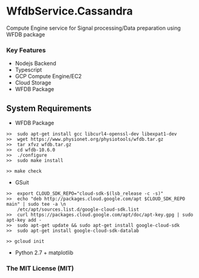 # WfdbService.Cassandra
Compute Engine service for Signal processing/Data preparation using WFDB package

### Key Features

* Nodejs Backend
* Typescript
* GCP Compute Engine/EC2
* Cloud Storage
* WFDB Package

## System Requirements
* WFDB Package
```
>>  sudo apt-get install gcc libcurl4-openssl-dev libexpat1-dev
>>  wget https://www.physionet.org/physiotools/wfdb.tar.gz
>>  tar xfvz wfdb.tar.gz
>>  cd wfdb-10.6.0
>>  ./configure
>>  sudo make install

>> make check
```
* GSuit
```
>>  export CLOUD_SDK_REPO="cloud-sdk-$(lsb_release -c -s)"
>>  echo "deb http://packages.cloud.google.com/apt $CLOUD_SDK_REPO main" | sudo tee -a \n
    /etc/apt/sources.list.d/google-cloud-sdk.list
>>  curl https://packages.cloud.google.com/apt/doc/apt-key.gpg | sudo apt-key add -
>>  sudo apt-get update && sudo apt-get install google-cloud-sdk
>>  sudo apt-get install google-cloud-sdk-datalab

>> gcloud init
```
* Python 2.7 + matplotlib


### The MIT License (MIT)

